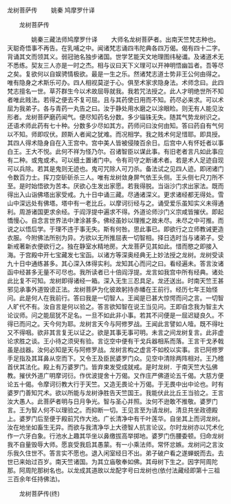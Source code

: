   龙树菩萨传
　　姚秦 鸠摩罗什译




　　龙树菩萨传

　　　　姚秦三藏法师鸠摩罗什译
　　大师名龙树菩萨者。出南天竺梵志种也。天聪奇悟事不再告。在乳哺之中。闻诸梵志诵四韦陀典各四万偈。偈有四十二字。背诵其文而领其义。弱冠驰名独步诸国。世学艺能天文地理图纬秘谶。及诸道术无不悉练。契友三人亦是一时之杰。相与议曰天下义理可以开神明悟幽旨者。吾等尽之矣。复欲何以自娱骋情极欲。最是一生之乐。然诸梵志道士势非王公何由得之。唯有隐身之术斯乐可办。四人相视莫逆于心。俱至术家求隐身法。术师念曰。此四梵志擅名一世。草芥群生今以术故屈辱就我。我若咒法授之。此人才明绝世所不知者唯此贱法。若得之便去不复可屈。且与其药使日用而不知。药尽必来求。可以术屈为我弟子。各与青药一丸告之曰。汝于静处用水磨之以涂眼睑。则无有人能见汝形者。龙树菩萨磨药闻气。便尽知药名分数。多少锱铢无失。随其气势龙树识之。还语术师此药有七十种。分数多少尽如其方。药师问曰汝何由知。答曰药自有气何以不知。师即叹伏。顾斯人者闻之犹难。而况相学。我之贱术何足惜耶。即具授。其四人得术隐身自在入王宫中。宫中美人皆被侵陵百余日。后宫中人有怀妊者以事白王。王大不悦。此何不祥为怪乃尔。召诸智臣以谋此事。有旧老者言凡如此事应有二种。或鬼或术。可以细土置诸门中。令有司守之断诸术者。若是术人足迹自现可以兵除。若其是鬼则无迹也。鬼可咒除人可刀杀。备法试之见四人迹。即闭诸门令数百力士。挥刀空斫斫杀三人。唯有龙树敛身屏气依王头侧。王头侧七尺刀所不至。是时始悟欲为苦本。厌欲心生发出家愿。若我得脱。当诣沙门求出家法。既而得出入山诣佛塔出家受戒。九十日中诵三藏。尽通诸深义。更求诸经都无得处。雪山中深远处有佛塔。塔中有一老比丘。以摩诃衍经与之。诵受爱乐虽知实义未得通利。周游诸国更求余经。于阎浮提中遍求不得。外道论师沙门义宗咸皆摧伏。即起憍慢心。自念言世界法中津涂甚多。佛经虽妙以理推之故未尽。未尽之中可推。而说之以悟后学。于理不违于事无失。斯有何咎。思此事已。即欲行之立师教诫更造衣服。今附佛法所别为异。方欲以无所推屈表一切智相。择日选时当与诸弟子。受新戒著新衣便欲行之。独在静室水精地房。大龙菩萨见其如此。惜而愍之即接入海。于宫殿中开七宝藏发七宝函。以诸方等深奥经典无上妙法授之龙树。龙树受读九十日中通练甚多。其心深入体得实利。龙知其心而问之曰。看经遍未。答言汝诸函中经甚多无量不可尽也。我所读者已十倍阎浮提。龙言如我宫中所有经典。诸处此比复不可知。龙树即得诸经一箱。深入无生三忍具足。龙还送出。时南天竺王甚邪见承事外道毁谤正法。龙树菩萨为化彼故躬持赤幡在王前行。经历七年王始怪问。此是何人在我前行。答曰我是一切智人。王闻是已甚大惊愕而问之言。一切智人旷代不有。汝自言是何以验之。答言欲知智在说王当见问。王即自念我为智主大论议师。问之能屈犹不足名。一旦不如此非小事。若其不问便是一屈迟疑良久。不得已而问之。天今何为耶。龙树言天今与阿修罗战。王闻此言譬如人噎。既不得吐又不得咽。欲非其言复无以证之。欲是其事无事可明。未言之间龙树复言。此非虚论求胜之谈。王小待之须臾有验。言讫空中便有干戈兵器相系而落。王言干戈矛戟虽是战器。汝何必知是天与阿修罗战。龙树言构之虚言不如校以实事。言已阿修罗手足指及其耳鼻从空而下。又令王及臣民婆罗门众。见空中清除两阵相对。王乃稽首伏其法化。殿上有万婆罗门。皆弃束发受成就戒。是时龙树．于南天竺大弘佛教。摧伏外道广明摩诃衍。作优波提舍十万偈。又作庄严佛道论五千偈。大慈方便论五十偈。令摩诃衍教大行于天竺。又造无畏论十万偈。于无畏中出中论也。时有婆罗门善知咒术。欲以所能与龙树诤胜告天竺国王。我能伏此比丘王当验之。王言汝大愚人。此菩萨者明与日月争光。智与圣心并照。汝何不逊敢不推敬。婆罗门言。王为智人何不以理验之。而抑断一切。王见言至为请龙树。清旦共坐政德殿上。婆罗门后至便于殿前咒作大池。广长清净中有千叶莲华。自坐其上而诃龙树。汝在地坐如畜生无异。而欲与我清净华上大德智人抗言论议。尔时龙树亦以咒术化作一六牙白象。行池水上趣其华坐以鼻缴拔高举掷地。婆罗门伤腰委顿。归命龙树我不自量毁辱大师。愿哀受我启其愚蒙。有一小乘法师。常怀忿嫉。龙树问之言汝乐我久住世不。答言实不愿也。退入闲室经日不出。弟子破户看之遂蝉蜕而去。去世已来始过百岁。南天竺诸国。为其立庙敬奉如佛。其母树下生之。因字阿周陀那。阿周陀那树名也。以龙成其道故以龙配字号曰龙树也(依付法藏经即第十三祖三百余年任持佛法)。

　　龙树菩萨传(终)


